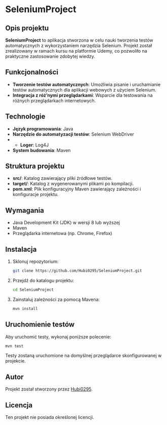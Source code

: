 # SeleniumProject

## Opis projektu

**SeleniumProject** to aplikacja stworzona w celu nauki tworzenia testów automatycznych z wykorzystaniem narzędzia Selenium. Projekt został zrealizowany w ramach kursu na platformie Udemy, co pozwoliło na praktyczne zastosowanie zdobytej wiedzy.

## Funkcjonalności

- **Tworzenie testów automatycznych**: Umożliwia pisanie i uruchamianie testów automatycznych dla aplikacji webowych z użyciem Selenium.
- **Integracja z róż’nymi przeglądarkami**: Wsparcie dla testowania na różnych przeglądarkach internetowych.

## Technologie

- **Język programowania**: Java
- **Narzędzie do automatyzacji testów**: Selenium WebDriver
- - **Loger**: Log4J
- **System budowania**: Maven

## Struktura projektu

- **src/**: Katalog zawierający pliki źródłowe testów.
- **target/**: Katalog z wygenerowanymi plikami po kompilacji.
- **pom.xml**: Plik konfiguracyjny Maven zawierający zależności i konfiguracje projektu.

## Wymagania

- Java Development Kit (JDK) w wersji 8 lub wyższej
- Maven
- Przeglądarka internetowa (np. Chrome, Firefox)

## Instalacja

1. Sklonuj repozytorium:
   
   ```bash
   git clone https://github.com/Hubi0295/SeleniumProject.git
   ```

2. Przejdź do katalogu projektu:
   
   ```bash
   cd SeleniumProject
   ```

3. Zainstaluj zależności za pomocą Mavena:
   
   ```bash
   mvn install
   ```

## Uruchomienie testów

Aby uruchomić testy, wykonaj poniższe polecenie:

```bash
mvn test
```

Testy zostaną uruchomione na domyślnej przeglądarce skonfigurowanej w projekcie.

## Autor

Projekt został stworzony przez [Hubi0295](https://github.com/Hubi0295).

## Licencja

Ten projekt nie posiada określonej licencji.


